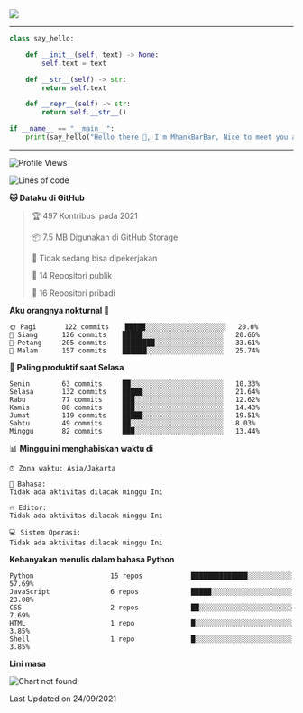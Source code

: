 <img align="center" height="auto" src="https://github.com/MhankBarBar/MhankBarBar/blob/master/img/1.jpg"/>
<!--
___
![Metrics](https://github.com/MhankBarBar/MhankBarBar/blob/master/github-metrics.svg)
___
-->
<!--
[![ReadMe Card](https://github-readme-stats.vercel.app/api/pin/?username=mhankbarbar&repo=termux-wabot&theme=auto)](https://github.com/mhankbarbar/termux-wabot)
-->

---
```python
class say_hello:

    def __init__(self, text) -> None:
        self.text = text

    def __str__(self) -> str:
        return self.text

    def __repr__(self) -> str:
        return self.__str__()

if __name__ == "__main__":
    print(say_hello("Hello there 👋, I'm MhankBarBar, Nice to meet you all!"))
```
---
<!--START_SECTION:waka-->
![Profile Views](http://img.shields.io/badge/Profil%20dilihat-254-blue)

![Lines of code](https://img.shields.io/badge/Sejak%20Hello%20World%20aku%20telah%20menulis-494682%20baris%20kode-blue)

**🐱 Dataku di GitHub** 

> 🏆 497 Kontribusi pada 2021
 > 
> 📦 7.5 MB Digunakan di GitHub Storage 
 > 
> 🚫 Tidak sedang bisa dipekerjakan
 > 
> 📜 14 Repositori publik 
 > 
> 🔑 16 Repositori pribadi  
 > 
**Aku orangnya nokturnal 🦉** 

```text
🌞 Pagi       122 commits    █████░░░░░░░░░░░░░░░░░░░░   20.0% 
🌆 Siang      126 commits    █████░░░░░░░░░░░░░░░░░░░░   20.66% 
🌃 Petang     205 commits    ████████░░░░░░░░░░░░░░░░░   33.61% 
🌙 Malam      157 commits    ██████░░░░░░░░░░░░░░░░░░░   25.74%

```
📅 **Paling produktif saat Selasa** 

```text
Senin        63 commits     ██░░░░░░░░░░░░░░░░░░░░░░░   10.33% 
Selasa       132 commits    █████░░░░░░░░░░░░░░░░░░░░   21.64% 
Rabu         77 commits     ███░░░░░░░░░░░░░░░░░░░░░░   12.62% 
Kamis        88 commits     ███░░░░░░░░░░░░░░░░░░░░░░   14.43% 
Jumat        119 commits    █████░░░░░░░░░░░░░░░░░░░░   19.51% 
Sabtu        49 commits     ██░░░░░░░░░░░░░░░░░░░░░░░   8.03% 
Minggu       82 commits     ███░░░░░░░░░░░░░░░░░░░░░░   13.44%

```


📊 **Minggu ini menghabiskan waktu di** 

```text
⌚︎ Zona waktu: Asia/Jakarta

💬 Bahasa: 
Tidak ada aktivitas dilacak minggu Ini

🔥 Editor: 
Tidak ada aktivitas dilacak minggu Ini

💻 Sistem Operasi: 
Tidak ada aktivitas dilacak minggu Ini

```

**Kebanyakan menulis dalam bahasa Python** 

```text
Python                   15 repos            ██████████████░░░░░░░░░░░   57.69% 
JavaScript               6 repos             █████░░░░░░░░░░░░░░░░░░░░   23.08% 
CSS                      2 repos             ██░░░░░░░░░░░░░░░░░░░░░░░   7.69% 
HTML                     1 repo              █░░░░░░░░░░░░░░░░░░░░░░░░   3.85% 
Shell                    1 repo              █░░░░░░░░░░░░░░░░░░░░░░░░   3.85%

```


**Lini masa**

![Chart not found](https://raw.githubusercontent.com/MhankBarBar/MhankBarBar/master/charts/bar_graph.png) 


 Last Updated on 24/09/2021
<!--END_SECTION:waka-->
